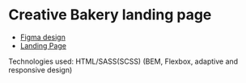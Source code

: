 # Creative Bakery landing page
- [Figma design](https://www.figma.com/file/dY3izAm0Vspsmra4lQWQIP/Bakerlab-FE-students?node-id=0%3A1)
- [Landing Page](https://ihor-shapoval.github.io/layout_creativeBakery/)

Technologies used: HTML/SASS(SCSS) (BEM, Flexbox, adaptive and responsive design)
